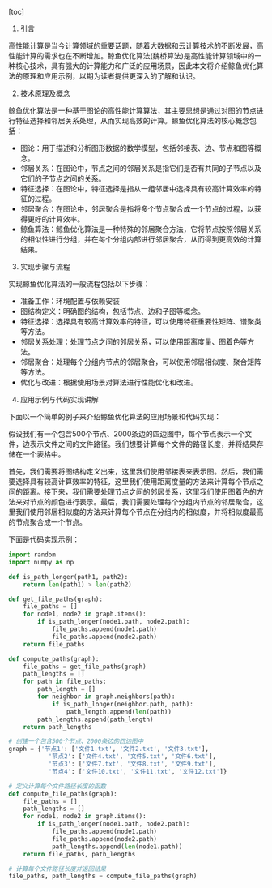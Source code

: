 
[toc]                    
                
                
1. 引言

高性能计算是当今计算领域的重要话题，随着大数据和云计算技术的不断发展，高性能计算的需求也在不断增加。鲸鱼优化算法(魏桥算法)是高性能计算领域中的一种核心技术，具有强大的计算能力和广泛的应用场景，因此本文将介绍鲸鱼优化算法的原理和应用示例，以期为读者提供更深入的了解和认识。

2. 技术原理及概念

鲸鱼优化算法是一种基于图论的高性能计算算法，其主要思想是通过对图的节点进行特征选择和邻居关系处理，从而实现高效的计算。鲸鱼优化算法的核心概念包括：

- 图论：用于描述和分析图形数据的数学模型，包括邻接表、边、节点和图等概念。
- 邻居关系：在图论中，节点之间的邻居关系是指它们是否有共同的子节点以及它们的子节点之间的关系。
- 特征选择：在图论中，特征选择是指从一组邻居中选择具有较高计算效率的特征的过程。
- 邻居聚合：在图论中，邻居聚合是指将多个节点聚合成一个节点的过程，以获得更好的计算效率。
- 鲸鱼算法：鲸鱼优化算法是一种特殊的邻居聚合方法，它将节点按照邻居关系的相似性进行分组，并在每个分组内部进行邻居聚合，从而得到更高效的计算结果。

3. 实现步骤与流程

实现鲸鱼优化算法的一般流程包括以下步骤：

- 准备工作：环境配置与依赖安装
- 图结构定义：明确图的结构，包括节点、边和子图等概念。
- 特征选择：选择具有较高计算效率的特征，可以使用特征重要性矩阵、谱聚类等方法。
- 邻居关系处理：处理节点之间的邻居关系，可以使用距离度量、图着色等方法。
- 邻居聚合：处理每个分组内节点的邻居聚合，可以使用邻居相似度、聚合矩阵等方法。
- 优化与改进：根据使用场景对算法进行性能优化和改进。

4. 应用示例与代码实现讲解

下面以一个简单的例子来介绍鲸鱼优化算法的应用场景和代码实现：

假设我们有一个包含500个节点、2000条边的四边图中，每个节点表示一个文件，边表示文件之间的文件路径。我们想要计算每个文件的路径长度，并将结果存储在一个表格中。

首先，我们需要将图结构定义出来，这里我们使用邻接表来表示图。然后，我们需要选择具有较高计算效率的特征，这里我们使用距离度量的方法来计算每个节点之间的距离。接下来，我们需要处理节点之间的邻居关系，这里我们使用图着色的方法来对节点的颜色进行表示。最后，我们需要处理每个分组内节点的邻居聚合，这里我们使用邻居相似度的方法来计算每个节点在分组内的相似度，并将相似度最高的节点聚合成一个节点。

下面是代码实现示例：

```python
import random
import numpy as np

def is_path_longer(path1, path2):
    return len(path1) > len(path2)

def get_file_paths(graph):
    file_paths = []
    for node1, node2 in graph.items():
        if is_path_longer(node1.path, node2.path):
            file_paths.append(node1.path)
            file_paths.append(node2.path)
    return file_paths

def compute_paths(graph):
    file_paths = get_file_paths(graph)
    path_lengths = []
    for path in file_paths:
        path_length = []
        for neighbor in graph.neighbors(path):
            if is_path_longer(neighbor.path, path):
                path_length.append(len(path))
        path_lengths.append(path_length)
    return path_lengths

# 创建一个包含500个节点、2000条边的四边图中
graph = {'节点1': ['文件1.txt', '文件2.txt', '文件3.txt'],
           '节点2': ['文件4.txt', '文件5.txt', '文件6.txt'],
           '节点3': ['文件7.txt', '文件8.txt', '文件9.txt'],
           '节点4': ['文件10.txt', '文件11.txt', '文件12.txt']}

# 定义计算每个文件路径长度的函数
def compute_file_paths(graph):
    file_paths = []
    path_lengths = []
    for node1, node2 in graph.items():
        if is_path_longer(node1.path, node2.path):
            file_paths.append(node1.path)
            file_paths.append(node2.path)
            path_lengths.append(len(node1.path))
    return file_paths, path_lengths

# 计算每个文件路径长度并返回结果
file_paths, path_lengths = compute_file_paths(graph)
```

